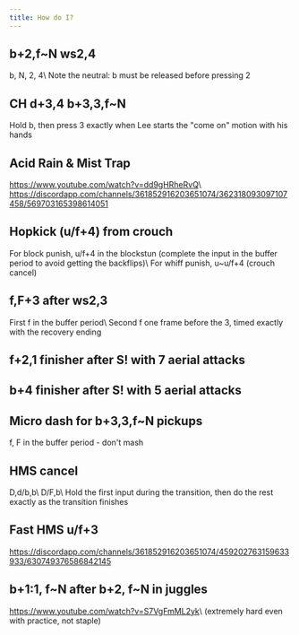 ```yaml
---
title: How do I?
---
```


## b+2,f\~N ws2,4

b, N, 2, 4\\
Note the neutral: b must be released before pressing 2

## CH d+3,4 b+3,3,f\~N

Hold b, then press 3 exactly when Lee starts the "come on" motion with his hands

## Acid Rain & Mist Trap

<https://www.youtube.com/watch?v=dd9gHRheRvQ>\\
<https://discordapp.com/channels/361852916203651074/362318093097107458/569703165398614051>

## Hopkick (u/f+4) from crouch

For block punish, u/f+4 in the blockstun (complete the input in the buffer period to avoid getting the backflips)\\
For whiff punish, u\~u/f+4 (crouch cancel)

## f,F+3 after ws2,3

First f in the buffer period\\
Second f one frame before the 3, timed exactly with the recovery ending

## f+2,1 finisher after S! with 7 aerial attacks
## b+4 finisher after S! with 5 aerial attacks
## Micro dash for b+3,3,f\~N pickups

f, F in the buffer period - don't mash

## HMS cancel

D,d/b,b\\
D/F,b\\
Hold the first input during the transition, then do the rest exactly as the transition finishes

## Fast HMS u/f+3

<https://discordapp.com/channels/361852916203651074/459202763159633933/630749376586842145>

## b+1:1, f\~N after b+2, f\~N in juggles

<https://www.youtube.com/watch?v=S7VgFmML2yk>\\
(extremely hard even with practice, not staple)
